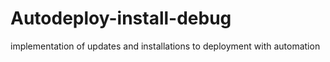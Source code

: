 # Autodeploy-install-debug
implementation of updates and installations to deployment with automation
